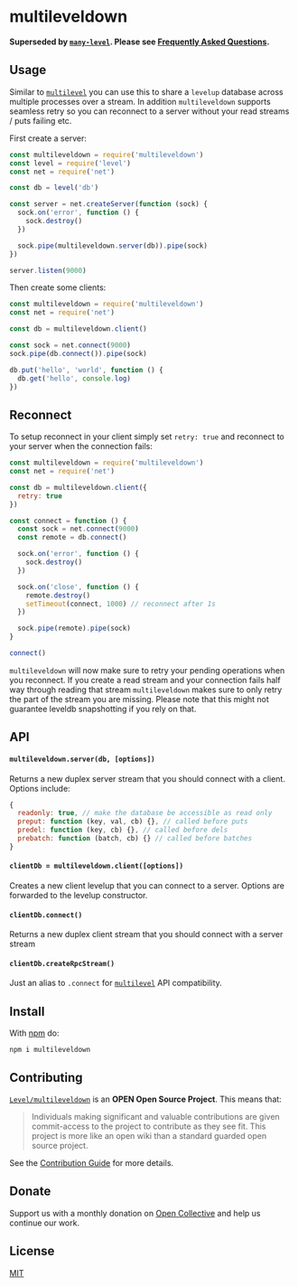 # multileveldown

**Superseded by [`many-level`](https://github.com/Level/many-level). Please see [Frequently Asked Questions](https://github.com/Level/community#faq).**

## Usage

Similar to [`multilevel`](https://github.com/juliangruber/multilevel) you can use this to share a `levelup` database across multiple processes over a stream. In addition `multileveldown` supports seamless retry so you can reconnect to a server without your read streams / puts failing etc.

First create a server:

```js
const multileveldown = require('multileveldown')
const level = require('level')
const net = require('net')

const db = level('db')

const server = net.createServer(function (sock) {
  sock.on('error', function () {
    sock.destroy()
  })

  sock.pipe(multileveldown.server(db)).pipe(sock)
})

server.listen(9000)
```

Then create some clients:

```js
const multileveldown = require('multileveldown')
const net = require('net')

const db = multileveldown.client()

const sock = net.connect(9000)
sock.pipe(db.connect()).pipe(sock)

db.put('hello', 'world', function () {
  db.get('hello', console.log)
})
```

## Reconnect

To setup reconnect in your client simply set `retry: true` and reconnect to your server when the connection fails:

```js
const multileveldown = require('multileveldown')
const net = require('net')

const db = multileveldown.client({
  retry: true
})

const connect = function () {
  const sock = net.connect(9000)
  const remote = db.connect()

  sock.on('error', function () {
    sock.destroy()
  })

  sock.on('close', function () {
    remote.destroy()
    setTimeout(connect, 1000) // reconnect after 1s
  })

  sock.pipe(remote).pipe(sock)
}

connect()
```

`multileveldown` will now make sure to retry your pending operations when you reconnect. If you create a read stream
and your connection fails half way through reading that stream `multileveldown` makes sure to only retry the part of the
stream you are missing. Please note that this might not guarantee leveldb snapshotting if you rely on that.

## API

#### `multileveldown.server(db, [options])`

Returns a new duplex server stream that you should connect with a client. Options include:

```js
{
  readonly: true, // make the database be accessible as read only
  preput: function (key, val, cb) {}, // called before puts
  predel: function (key, cb) {}, // called before dels
  prebatch: function (batch, cb) {} // called before batches
}
```

#### `clientDb = multileveldown.client([options])`

Creates a new client levelup that you can connect to a server.
Options are forwarded to the levelup constructor.

#### `clientDb.connect()`

Returns a new duplex client stream that you should connect with a server stream

#### `clientDb.createRpcStream()`

Just an alias to `.connect` for [`multilevel`](https://github.com/juliangruber/multilevel) API compatibility.

## Install

With [npm](https://npmjs.org) do:

```
npm i multileveldown
```

## Contributing

[`Level/multileveldown`](https://github.com/Level/multileveldown) is an **OPEN Open Source Project**. This means that:

> Individuals making significant and valuable contributions are given commit-access to the project to contribute as they see fit. This project is more like an open wiki than a standard guarded open source project.

See the [Contribution Guide](https://github.com/Level/community/blob/master/CONTRIBUTING.md) for more details.

## Donate

Support us with a monthly donation on [Open Collective](https://opencollective.com/level) and help us continue our work.

## License

[MIT](LICENSE)

[level-badge]: https://leveljs.org/img/badge.svg
